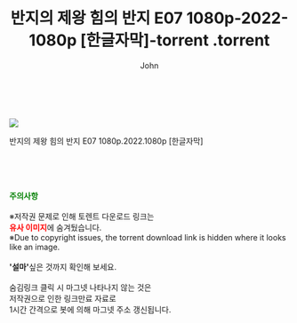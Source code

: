 ﻿---
layout: post
title:  "                   반지의 제왕 힘의 반지 E07 1080p-2022-1080p [한글자막]-torrent                .torrent"
author: John
categories: [ 드라마 ]
tags: [  ]
image: https://torrentrj57.com/uploadfile/full/c1ac6ed1e9f1c1ced211f4dd889b390dc90fbdcb.jpg 
description: "                   반지의 제왕 힘의 반지 E07 1080p-2022-1080p [한글자막]-torrent                 torrent 정보 공유"
toc: true
toc_sticky: true
---

<br>
<p><img src="https://torrentrj57.com/uploadfile/full/c1ac6ed1e9f1c1ced211f4dd889b390dc90fbdcb.jpg"/></p>
 반지의 제왕 힘의 반지 E07 1080p.2022.1080p [한글자막]  
    
<br><br><br>
<p data-ke-size="size16"><b><span style="color: green;">주의사항</span></b><br /><br />※저작권 문제로 인해 토렌트 다운로드 링크는<br /><b><span style="color: red;">유사 이미지</span></b>에 숨겨뒀습니다.<br />※Due to copyright issues, the torrent download link is hidden where it looks like an image.<br /><br /><b>'설마'</b>싶은 것까지 확인해 보세요.<br /><br />숨김링크 클릭 시 마그넷 나타나지 않는 것은<br />저작권으로 인한 링크만료 자료로<br />1시간 간격으로 봇에 의해 마그넷 주소 갱신됩니다.</p>

